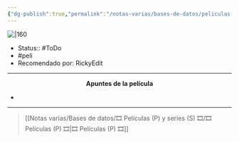 ```yaml
---
{"dg-publish":true,"permalink":"/notas-varias/bases-de-datos/peliculas-p-y-series-s/p-buried/"}
---
```



![|160](https://m.media-amazon.com/images/M/MV5BZTRmZmIxMDktZjVmMS00NmFiLWExNmMtMzg0MTIyZDYwNWZjXkEyXkFqcGdeQXVyNTIzOTk5ODM@._V1_SX300.jpg)

- Status:: #ToDo 
- #peli 
- Recomendado por: RickyEdit

---

**<center>Apuntes de la película</center>**

- 

---

> [[Notas varias/Bases de datos/🎞️ Películas (P) y series (S) 🎞️/🎞️ Películas (P) 🎞️\|🎞️ Películas (P) 🎞️]]
